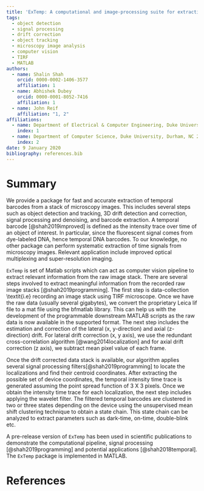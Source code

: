 ```yaml
---
title: 'ExTemp: A computational and image-processing suite for extracting temporal barcodes'
tags:
  - object detection
  - signal processing
  - drift correction
  - object tracking
  - microscopy image analysis
  - computer vision
  - TIRF
  - MATLAB
authors:
  - name: Shalin Shah
    orcid: 0000-0002-1406-3577
    affiliation: 1
  - name: Abhishek Dubey
    orcid: 0000-0001-8052-7416
    affiliation: 1
  - name: John Reif
    affiliation: "1, 2"
affiliations:
  - name: Department of Electrical & Computer Engineering, Duke University, Durham, NC 27708, USA
    index: 1
  - name: Department of Computer Science, Duke University, Durham, NC 27708, USA
    index: 2
date: 9 January 2020
bibliography: references.bib
---
```



# Summary

We provide a package for fast and accurate extraction of temporal barcodes from a stack of microscopy images. This includes several steps such as object detection and tracking, 3D drift detection and correction, signal processing and denoising, and barcode extraction. A temporal barcode [@shah2019improved] is defined as the intensity trace over time of an object of interest. In particular, since the fluorescent signal comes from dye-labeled DNA, hence temporal DNA barcodes. To our knowledge, no other package can perform systematic extraction of time signals from microscopy images. Relevant application include improved optical multiplexing and super-resolution imaging.

``ExTemp`` is set of Matlab scripts which can act as computer vision pipeline to extract relevant information from the raw image stack. There are several steps involved to extract meaningful information from the recorded raw image stacks [@shah2019programming]. The first step is data-collection \textit{i.e} recording an image stack using TIRF microscope. Once we have the raw data (usually several gigabytes), we convert the proprietary Leica lif file to a mat file using the bfmatlab library. This can help us with the development of the programmable downstream MATLAB scripts as the raw data is now available in the supported format. The next step includes the estimation and correction of the lateral (x, y-direction) and axial (z-direction) drift. For lateral drift correction (x, y axis), we use the redundant cross-correlation algorithm [@wang2014localization] and for axial drift correction (z axis), we subtract mean pixel value of each frame.

Once the drift corrected data stack is available, our algorithm applies several signal processing filters[@shah2019programming] to locate the localizations and find their centroid coordinates. After extracting the possible set of device coordinates, the temporal intensity time trace is generated assuming the point spread function of 3 X 3 pixels. Once we obtain the intensity time trace for each localization, the next step includes applying the wavelet filter. The filtered temporal barcodes are clustered in two or three states depending on the device using the unsupervised mean shift clustering technique to obtain a state chain. This state chain can be analyzed to extract parameters such as dark-time, on-time, double-blink etc.

A pre-release version of ``ExTemp`` has been used in scientific publications to demonstrate the computational pipeline, signal processing [@shah2019programming] and potential applications [@shah2018temporal].  The ``ExTemp`` package is implemented in MATLAB.



# References
